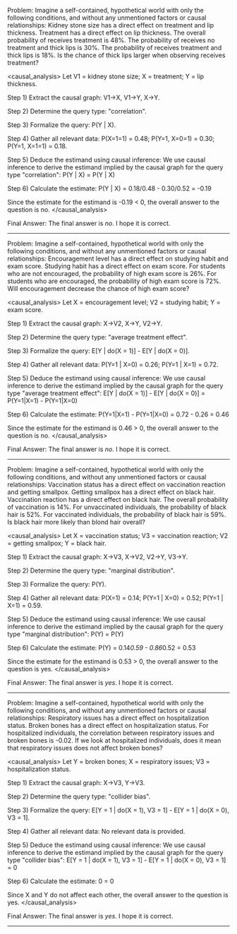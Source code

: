 Problem: Imagine a self-contained, hypothetical world with only the following conditions, and without any unmentioned factors or causal relationships: Kidney stone size has a direct effect on treatment and lip thickness. Treatment has a direct effect on lip thickness. The overall probability of receives treatment is 48%. The probability of receives no treatment and thick lips is 30%. The probability of receives treatment and thick lips is 18%. Is the chance of thick lips larger when observing receives treatment?

<causal_analysis>
Let V1 = kidney stone size; X = treatment; Y = lip thickness.

Step 1) Extract the causal graph: V1->X, V1->Y, X->Y.

Step 2) Determine the query type: "correlation".

Step 3) Formalize the query: P(Y | X).

Step 4) Gather all relevant data: P(X=1=1) = 0.48; P(Y=1, X=0=1) = 0.30; P(Y=1, X=1=1) = 0.18.

Step 5) Deduce the estimand using causal inference: We use causal inference to derive the estimand implied by the causal graph for the query type "correlation":
P(Y | X)
= P(Y | X)

Step 6) Calculate the estimate:
P(Y | X)
= 0.18/0.48 - 0.30/0.52 = -0.19

Since the estimate for the estimand is -0.19 < 0, the overall answer to the question is no.
</causal_analysis>

Final Answer: The final answer is $no$. I hope it is correct.

---


Problem: Imagine a self-contained, hypothetical world with only the following conditions, and without any unmentioned factors or causal relationships: Encouragement level has a direct effect on studying habit and exam score. Studying habit has a direct effect on exam score. For students who are not encouraged, the probability of high exam score is 26%. For students who are encouraged, the probability of high exam score is 72%. Will encouragement decrease the chance of high exam score?

<causal_analysis>
Let X = encouragement level; V2 = studying habit; Y = exam score.

Step 1) Extract the causal graph: X->V2, X->Y, V2->Y.

Step 2) Determine the query type: \"average treatment effect\".

Step 3) Formalize the query: E[Y | do(X = 1)] - E[Y | do(X = 0)].

Step 4) Gather all relevant data: P(Y=1 | X=0) = 0.26; P(Y=1 | X=1) = 0.72.

Step 5) Deduce the estimand using causal inference: We use causal inference to derive the estimand implied by the causal graph for the query type \"average treatment effect\":
E[Y | do(X = 1)] - E[Y | do(X = 0)]
= P(Y=1|X=1) - P(Y=1|X=0)

Step 6) Calculate the estimate:
P(Y=1|X=1) - P(Y=1|X=0)
= 0.72 - 0.26 = 0.46

Since the estimate for the estimand is 0.46 > 0, the overall answer to the question is no.
</causal_analysis>

Final Answer: The final answer is $no$. I hope it is correct.

---


Problem: Imagine a self-contained, hypothetical world with only the following conditions, and without any unmentioned factors or causal relationships: Vaccination status has a direct effect on vaccination reaction and getting smallpox. Getting smallpox has a direct effect on black hair. Vaccination reaction has a direct effect on black hair. The overall probability of vaccination is 14%. For unvaccinated individuals, the probability of black hair is 52%. For vaccinated individuals, the probability of black hair is 59%. Is black hair more likely than blond hair overall?

<causal_analysis>
Let X = vaccination status; V3 = vaccination reaction; V2 = getting smallpox; Y = black hair.

Step 1) Extract the causal graph: X->V3, X->V2, V2->Y, V3->Y.

Step 2) Determine the query type: \"marginal distribution\".

Step 3) Formalize the query: P(Y).

Step 4) Gather all relevant data: P(X=1) = 0.14; P(Y=1 | X=0) = 0.52; P(Y=1 | X=1) = 0.59.

Step 5) Deduce the estimand using causal inference: We use causal inference to derive the estimand implied by the causal graph for the query type \"marginal distribution\":
P(Y)
= P(Y)

Step 6) Calculate the estimate:
P(Y)
= 0.14*0.59 - 0.86*0.52 = 0.53

Since the estimate for the estimand is 0.53 > 0, the overall answer to the question is yes.
</causal_analysis>

Final Answer: The final answer is $yes$. I hope it is correct.

---


Problem: Imagine a self-contained, hypothetical world with only the following conditions, and without any unmentioned factors or causal relationships: Respiratory issues has a direct effect on hospitalization status. Broken bones has a direct effect on hospitalization status. For hospitalized individuals, the correlation between respiratory issues and broken bones is -0.02. If we look at hospitalized individuals, does it mean that respiratory issues does not affect broken bones?

<causal_analysis>
Let Y = broken bones; X = respiratory issues; V3 = hospitalization status.

Step 1) Extract the causal graph: X->V3, Y->V3.

Step 2) Determine the query type: \"collider bias\".

Step 3) Formalize the query: E[Y = 1 | do(X = 1), V3 = 1] - E[Y = 1 | do(X = 0), V3 = 1].

Step 4) Gather all relevant data: No relevant data is provided.

Step 5) Deduce the estimand using causal inference: We use causal inference to derive the estimand implied by the causal graph for the query type \"collider bias\":
E[Y = 1 | do(X = 1), V3 = 1] - E[Y = 1 | do(X = 0), V3 = 1]
= 0

Step 6) Calculate the estimate:
0
= 0

Since X and Y do not affect each other, the overall answer to the question is yes.
</causal_analysis>

Final Answer: The final answer is $yes$. I hope it is correct.

---

